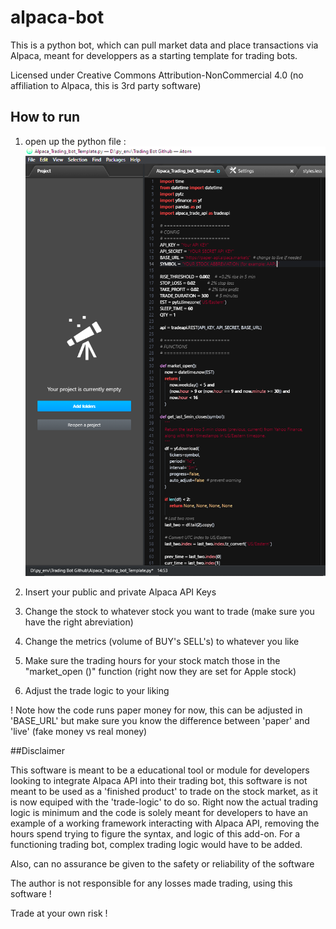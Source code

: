 # alpaca-bot
This is a python bot, which can pull market data and place transactions via Alpaca, meant for developpers as a starting template for trading bots.

Licensed under Creative Commons Attribution-NonCommercial 4.0 (no affiliation to Alpaca, this is 3rd party software)

## How to run 

1. open up the python file :
![App Screenshot failed to load](https://github.com/rutgervanweehaeghe/alpaca-bot/blob/main/alpacabot_1.png)

2. Insert your public and private Alpaca API Keys

3. Change the stock to whatever stock you want to trade (make sure you have the right abreviation)

4. Change the metrics (volume of BUY's SELL's) to whatever you like

5. Make sure the trading hours for your stock match those in the "market_open ()" function (right now they are set for Apple stock)

6. Adjust the trade logic to your liking

! Note how the code runs paper money for now, this can be adjusted in 'BASE_URL' but make sure you know the difference between 'paper' and 'live' (fake money vs real money)

##Disclaimer

This software is meant to be a educational tool or module for developers looking to integrate Alpaca API into their trading bot, this software is not meant to be used as a 'finished product' to trade on the stock market, as it is now equiped with the 'trade-logic' to do so.
Right now the actual trading logic is minimum and the code is solely meant for developers to have an example of a working framework interacting with Alpaca API, removing the hours spend trying to figure the syntax, and logic of this add-on.
For a functioning trading bot, complex trading logic would have to be added. 

Also, can no assurance be given to the safety or reliability of the software

The author is not responsible for any losses made trading, using this software ! 

Trade at your own risk !

